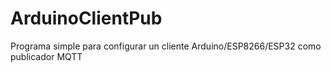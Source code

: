 # ArduinoClientPub
Programa simple para configurar un cliente Arduino/ESP8266/ESP32 como publicador MQTT
